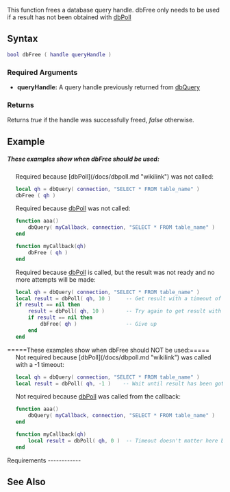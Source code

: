 This function frees a database query handle. dbFree only needs to be used if a result has not been obtained with [dbPoll](/docs/dbpoll.md "wikilink")

Syntax
------

``` lua
bool dbFree ( handle queryHandle )
```

### Required Arguments

-   **queryHandle:** A query handle previously returned from [dbQuery](/docs/dbquery.md "wikilink")

### Returns

Returns *true* if the handle was successfully freed, *false* otherwise.

Example
-------

##### These examples show when dbFree should be used:

<div style="margin-left:20px">
Required because [dbPoll](/docs/dbpoll.md "wikilink") was not called:

``` lua
local qh = dbQuery( connection, "SELECT * FROM table_name" )
dbFree ( qh )
```

Required because [dbPoll](/docs/dbpoll.md "wikilink") was not called:

``` lua
function aaa()
    dbQuery( myCallback, connection, "SELECT * FROM table_name" )
end

function myCallback(qh)
    dbFree ( qh )
end
```

Required because [dbPoll](/docs/dbpoll.md "wikilink") is called, but the result was not ready and no more attempts will be made:

``` lua
local qh = dbQuery( connection, "SELECT * FROM table_name" )
local result = dbPoll( qh, 10 )     -- Get result with a timeout of 10ms
if result == nil then
    result = dbPoll( qh, 10 )       -- Try again to get result with a timeout of 10ms
    if result == nil then
        dbFree( qh )                -- Give up
    end
end
```

</div>
=====These examples show when dbFree should NOT be used:=====

<div style="margin-left:20px">
Not required because [dbPoll](/docs/dbpoll.md "wikilink") was called with a -1 timeout:

``` lua
local qh = dbQuery( connection, "SELECT * FROM table_name" )
local result = dbPoll( qh, -1 )    -- Wait until result has been gotten
```

Not required because [dbPoll](/docs/dbpoll.md "wikilink") was called from the callback:

``` lua
function aaa()
    dbQuery( myCallback, connection, "SELECT * FROM table_name" )
end

function myCallback(qh)
    local result = dbPoll( qh, 0 )  -- Timeout doesn't matter here because the result will always be ready
end
```

</div>
Requirements
------------

See Also
--------
